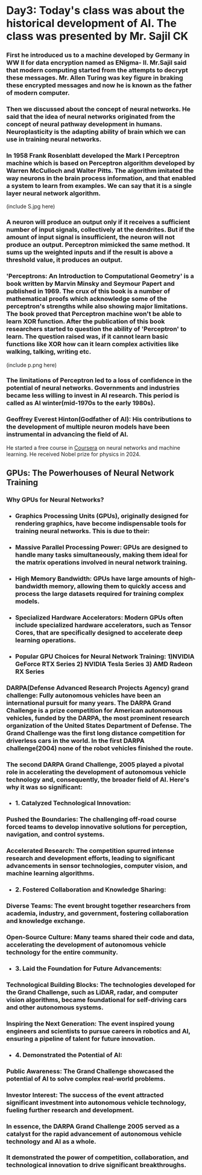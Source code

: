 # Day3: Today's class was about the historical development of AI. The class was presented by Mr. Sajil CK
### First he introduced us to a machine developed by Germany in WW II for data encryption named as ENigma- II. Mr.Sajil said that modern computing started from the attempts to decrypt these messages. Mr. Allen Turing was key figure in braking these encrypted messages and now he is known as the father of modern computer.

### Then we discussed about the concept of neural networks. He said that the idea of neural networks originated from the concept of neural pathway development in humans. Neuroplasticity is the adapting ability of brain which we can use in training neural networks.

### In 1958 Frank Rosenblatt developed the Mark I Perceptron machine  which is based on Perceptron algorithm developed by Warren McCulloch and Walter Pitts. The algorithm imitated the way neurons in the brain process information, and that enabled a system to learn from examples. We can say that it is a single layer neural network algorithm.
(include S.jpg here)

### A neuron will produce an output only if it receives a sufficient number of input signals, collectively at the dendrites. But if the amount of input signal is insufficient, the neuron will not produce an output. Perceptron mimicked the same method. It sums up the weighted inputs and if the result is above  a threshold value, it produces an output.


### 'Perceptrons: An Introduction to Computational Geometry' is a book written by Marvin Minsky and Seymour Papert and published in 1969. The crux of this book is a number of mathematical proofs which acknowledge some of the perceptron's strengths while also showing major limitations. The book proved that Perceptron machine won't be able to learn XOR function. After the publication of this book researchers started to question  the ability of 'Perceptron' to learn. The question raised was, if it cannot learn basic functions like XOR how can it learn complex activities like walking, talking, writing etc.

(include p.png here)

###  The limitations of Perceptron led to a loss of confidence in the potential of neural networks. Governments and industries became less willing to invest in AI research. This period is called as AI winter(mid-1970s to the early 1980s).

### Geoffrey Everest Hinton(Godfather of AI): His contributions to the development of multiple neuron models have been instrumental in advancing the field of AI.
He started a free course in [Coursera](https://www.youtube.com/playlist?list=PLoRl3Ht4JOcdU872GhiYWf6jwrk_SNhz9) on neural networks and machine learning. He received Nobel prize for physics in 2024.

## GPUs: The Powerhouses of Neural Network Training
### Why GPUs for Neural Networks?

- ### Graphics Processing Units (GPUs), originally designed for rendering graphics, have become indispensable tools for training neural networks. This is due to their:

- ### Massive Parallel Processing Power: GPUs are designed to handle many tasks simultaneously, making them ideal for the matrix operations involved in neural network training.
- ### High Memory Bandwidth: GPUs have large amounts of high-bandwidth memory, allowing them to quickly access and process the large datasets required for training complex models.
- ### Specialized Hardware Accelerators: Modern GPUs often include specialized hardware accelerators, such as Tensor Cores, that are specifically designed to accelerate deep learning operations.
- ### Popular GPU Choices for Neural Network Training: 1)NVIDIA GeForce RTX Series 2) NVIDIA Tesla Series 3) AMD Radeon RX Series

### DARPA(Defense Advanced Research Projects Agency) grand challenge: Fully autonomous vehicles have been an international pursuit for many years. The DARPA Grand Challenge is a prize competition for American autonomous vehicles, funded by the DARPA, the most prominent research organization of the United States Department of Defense. The Grand Challenge was the first long distance competition for driverless cars in the world. In the first DARPA challenge(2004) none of the robot vehicles finished the route. 

### The second DARPA Grand Challenge, 2005 played a pivotal role in accelerating the development of autonomous vehicle technology and, consequently, the broader field of AI. Here's why it was so significant:   

- ### 1. Catalyzed Technological Innovation:

### Pushed the Boundaries: The challenging off-road course forced teams to develop innovative solutions for perception, navigation, and control systems.   
### Accelerated Research: The competition spurred intense research and development efforts, leading to significant advancements in sensor technologies, computer vision, and machine learning algorithms.   

- ### 2. Fostered Collaboration and Knowledge Sharing:   

### Diverse Teams: The event brought together researchers from academia, industry, and government, fostering collaboration and knowledge exchange.   
### Open-Source Culture: Many teams shared their code and data, accelerating the development of autonomous vehicle technology for the entire community.

- ### 3. Laid the Foundation for Future Advancements:

### Technological Building Blocks: The technologies developed for the Grand Challenge, such as LiDAR, radar, and computer vision algorithms, became foundational for self-driving cars and other autonomous systems.   
### Inspiring the Next Generation: The event inspired young engineers and scientists to pursue careers in robotics and AI, ensuring a pipeline of talent for future innovation.

- ### 4. Demonstrated the Potential of AI:

### Public Awareness: The Grand Challenge showcased the potential of AI to solve complex real-world problems.   
### Investor Interest: The success of the event attracted significant investment into autonomous vehicle technology, fueling further research and development.   
### In essence, the DARPA Grand Challenge 2005 served as a catalyst for the rapid advancement of autonomous vehicle technology and AI as a whole.

### It demonstrated the power of competition, collaboration, and technological innovation to drive significant breakthroughs.








